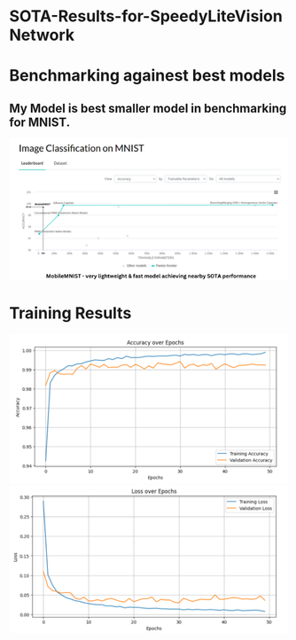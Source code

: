 # SOTA-Results-for-SpeedyLiteVision Network

# Benchmarking againest best models 

## My Model is best smaller model in benchmarking for MNIST. 
![Alt text](Results/MNIST_Benchmarking.png)

# Training Results 
![Alt text](Results/Accuracy_MNISTLite.png.png)
![Alt text](Results/Loss_MNISTLite.png)
